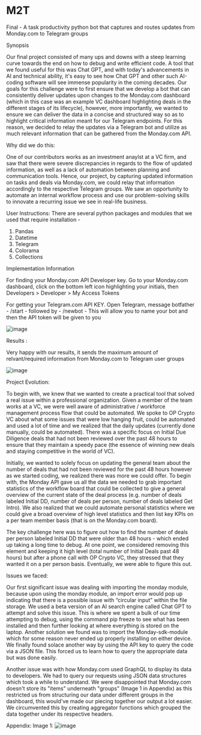 # M2T
Final - A task productivity python bot that captures and routes updates from Monday.com to Telegram groups

Synopsis

Our final project consisted of many ups and downs with a steep learning curve towards the end on how to debug and write efficient code. A tool that we found useful for this was Chat GPT, and with today's advancements in AI and technical ability, it's easy to see how Chat GPT and other such AI-coding software will see immense popularity in the coming decades. Our goals for this challenge were to first ensure that we develop a bot that can consistently deliver updates upon changes to the Monday.com dashboard (which in this case was an example VC dashboard highlighting deals in the different stages of its lifecycle), however, more importantly, we wanted to ensure we can deliver the data in a concise and structured way so as to highlight critical information meant for our Telegram endpoints. For this reason, we decided to relay the updates via a Telegram bot and utilize as much relevant information that can be gathered from the Monday.com API.

Why did we do this:

One of our contributors works as an investment anaylst at a VC firm, and saw that there were severe discrepancies in regards to the flow of updated information, as well as a lack of automation between planning and communication tools. Hence, our project, by capturing updated information on tasks and deals via Monday.com, we could relay that information accordingly to the respective Telegram groups. We saw an opportunity to automate an internal workflow process and use our problem-solving skills to innovate a recurring issue we see in real-life business.

User Instructions:
There are several python packages and modules that we used that require installation -
1. Pandas
2. Datetime
3. Telegram
4. Colorama
5. Collections

Implementation Information

For finding your Monday.com API Developer key. Go to your Monday.com dashboard, click on the bottom left icon highlighting your initials, then Developers > Developer > My Access Tokens

For getting your Telegram.com API KEY. Open Telegram, message botfather - /start - followed by - /newbot - This will allow you to name your bot and then the API token will be given to you

![image](https://user-images.githubusercontent.com/27936494/206089428-603dac73-2d03-419b-8445-6bbe7c42e871.png)

Results :

Very happy with our results, it sends the maximum amount of relvant/required information from Monday.com to Telegram user groups

![image](https://user-images.githubusercontent.com/27936494/206092464-519e40f2-87b2-4ca2-b83e-297a565d5a5b.png)

Project Evolution:

To begin with, we knew that we wanted to create a practical tool that solved a real issue within a professional organization. Given a member of the team works at a VC, we were well aware of administrative / workforce management process flow that could be automated. We spoke to OP Crypto VC about what some issues that were low hanging fruit, could be automated and used a lot of time and we realized that the daily updates (currently done manually, could be automated). There was a specific focus on Initial Due Diligence deals that had not been reviewed over the past 48 hours to ensure that they maintain a speedy pace (the essence of winning new deals and staying competitive in the world of VC).

Initially, we wanted to solely focus on updating the general team about the number of deals that had not been reviewed for the past 48 hours however as we started coding, we realized there was more we could offer. To begin with, the Monday API gave us all the data we needed to grab important statistics of the workflow board that could be collected to give a general overview of the current state of the deal process (e.g. number of deals labeled Initial DD, number of deals per person, number of deals labeled Get Intro). We also realized that we could automate personal statistics where we could give a broad overview of high level statistics and then list key KPIs on a per team member basis (that is on the Monday.com board). 

The key challenge here was to figure out how to find the number of deals per person labeled Initial DD that were older than 48 hours - which ended up taking a long time to debug. At one point, we considered removing this element and keeping it high level (total number of Initial Deals past 48 hours) but after a phone call with OP Crypto VC, they stressed that they wanted it on a per person basis. Eventually, we were able to figure this out.

Issues we faced:

Our first significant issue was dealing with importing the monday module, because upon using the monday module, an import error would pop up indicating that there is a possible issue with “circular input” within the file storage. We used a beta version of an AI search engine called Chat GPT to attempt and solve this issue. This is where we spent a bulk of our time attempting to debug, using the command pip freeze to see what has been installed and then further looking at where everything is stored on the laptop. Another solution we found was to import the Monday-sdk-module which for some reason never ended up properly installing on either device. We finally found solace another way by using the API key to query the code via a JSON file. This forced us to learn how to query the appropriate data but was done easily.

Another issue was with how Monday.com used GraphQL to display its data to developers. We had to query our requests using JSON data structures which took a while to understand. We were disappointed that Monday.com doesn't store its "items" underneath "groups" (Image 1 in Appendix) as this restricted us from structuring our data under different groups in the dashboard, this would've made our piecing together our output a lot easier. We circumvented this by creating aggregator functions which grouped the data together under its respective headers.

Appendix:
Image 1: ![image](https://user-images.githubusercontent.com/27936494/206085792-885024bf-e703-482f-8490-56c99fb58952.png)


